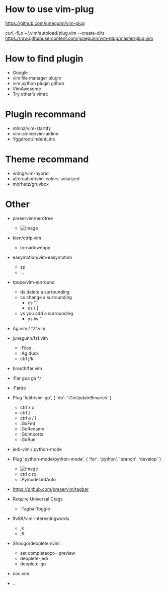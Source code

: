 # How to use vim-plug
https://github.com/junegunn/vim-plug

curl -fLo ~/.vim/autoload/plug.vim --create-dirs \
    https://raw.githubusercontent.com/junegunn/vim-plug/master/plug.vim

# How to find plugin
* Google
*   vim file manager plugin
*   vim python plugin github
* VimAwesome
* Try other's vimrc

# Plugin recommand

* mhinz/vim-startify
* vim-airline/vim-airline
* Yggdroot/indentLine

# Theme recommand

* w0ng/vim-hybrid
* altercation/vim-colors-solarized
* morhetz/gruvbox

# Other
* preservim/nerdtree
  * ![image](https://user-images.githubusercontent.com/53411757/113613486-e31ad200-9683-11eb-98c4-e1110fe7d2c5.png)

* kien/ctrlp.vim
  * tornadowebpy

* easymotion/vim-easymotion
  * ss
  * ...

* tpope/vim-surround
  * ds delete a surrounding
  * cs change a surrounding
    * cs " '
    * cs ( ]
  * ys you add a surrounding
    * ys iw "

* Ag.vim / fzf.vim
* junegunn/fzf.vim
  * :Files .
  * :Ag duck
  * ctrl j/k

* brooth/far.vim
* :Far gua ga **/*
* :Fardo

* Plug 'fatih/vim-go', { 'do': ':GoUpdateBinaries' }
  * ctrl x o
  * ctrl ]
  * ctrl o / i
  * :GoFmt
  * :GoRename
  * :GoImports
  * :GoRun

* jedi-vim / python-mode
* Plug 'python-mode/python-mode', { 'for': 'python', 'branch': 'develop' }
  * ![image](https://user-images.githubusercontent.com/53411757/113624119-ceddd180-9691-11eb-97ed-b83e5a0c20c7.png)
  * ctrl c ro
  * :PymodeLintAuto

* https://github.com/preservim/tagbar
* Require Universal Ctags
  * :TagbarToggle


* lfv89/vim-interestingwords
  * ,k
  * ,K

* Shougo/deoplete.nvim
  * set completeopt-=preview
  * deoplete-jedi
  * deoplete-go

* coc.vim
* ..

